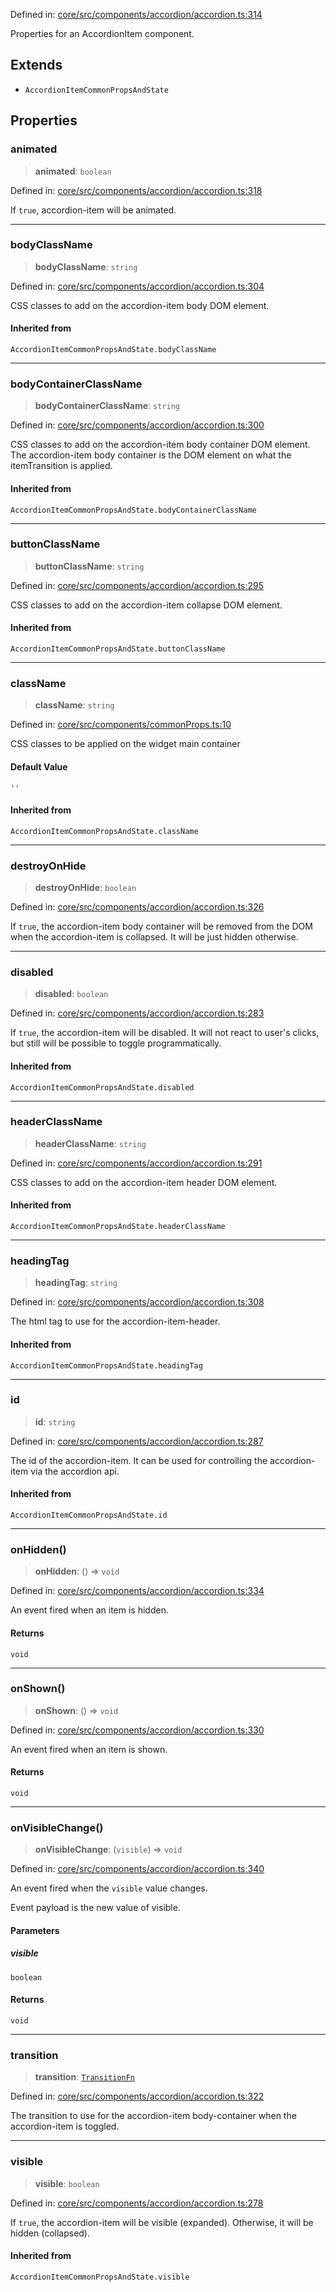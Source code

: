 Defined in: [core/src/components/accordion/accordion.ts:314](https://github.com/AmadeusITGroup/AgnosUI/blob/05356345597bd331f7839631765cdb649cf916f5/core/src/components/accordion/accordion.ts#L314)

Properties for an AccordionItem component.

## Extends

- `AccordionItemCommonPropsAndState`

## Properties

### animated

> **animated**: `boolean`

Defined in: [core/src/components/accordion/accordion.ts:318](https://github.com/AmadeusITGroup/AgnosUI/blob/05356345597bd331f7839631765cdb649cf916f5/core/src/components/accordion/accordion.ts#L318)

If `true`, accordion-item will be animated.

***

### bodyClassName

> **bodyClassName**: `string`

Defined in: [core/src/components/accordion/accordion.ts:304](https://github.com/AmadeusITGroup/AgnosUI/blob/05356345597bd331f7839631765cdb649cf916f5/core/src/components/accordion/accordion.ts#L304)

CSS classes to add on the accordion-item body DOM element.

#### Inherited from

`AccordionItemCommonPropsAndState.bodyClassName`

***

### bodyContainerClassName

> **bodyContainerClassName**: `string`

Defined in: [core/src/components/accordion/accordion.ts:300](https://github.com/AmadeusITGroup/AgnosUI/blob/05356345597bd331f7839631765cdb649cf916f5/core/src/components/accordion/accordion.ts#L300)

CSS classes to add on the accordion-item body container DOM element.
The accordion-item body container is the DOM element on what the itemTransition is applied.

#### Inherited from

`AccordionItemCommonPropsAndState.bodyContainerClassName`

***

### buttonClassName

> **buttonClassName**: `string`

Defined in: [core/src/components/accordion/accordion.ts:295](https://github.com/AmadeusITGroup/AgnosUI/blob/05356345597bd331f7839631765cdb649cf916f5/core/src/components/accordion/accordion.ts#L295)

CSS classes to add on the accordion-item collapse DOM element.

#### Inherited from

`AccordionItemCommonPropsAndState.buttonClassName`

***

### className

> **className**: `string`

Defined in: [core/src/components/commonProps.ts:10](https://github.com/AmadeusITGroup/AgnosUI/blob/05356345597bd331f7839631765cdb649cf916f5/core/src/components/commonProps.ts#L10)

CSS classes to be applied on the widget main container

#### Default Value

`''`

#### Inherited from

`AccordionItemCommonPropsAndState.className`

***

### destroyOnHide

> **destroyOnHide**: `boolean`

Defined in: [core/src/components/accordion/accordion.ts:326](https://github.com/AmadeusITGroup/AgnosUI/blob/05356345597bd331f7839631765cdb649cf916f5/core/src/components/accordion/accordion.ts#L326)

If `true`, the accordion-item body container will be removed from the DOM when the accordion-item is collapsed. It will be just hidden otherwise.

***

### disabled

> **disabled**: `boolean`

Defined in: [core/src/components/accordion/accordion.ts:283](https://github.com/AmadeusITGroup/AgnosUI/blob/05356345597bd331f7839631765cdb649cf916f5/core/src/components/accordion/accordion.ts#L283)

If `true`, the accordion-item will be disabled.
It will not react to user's clicks, but still will be possible to toggle programmatically.

#### Inherited from

`AccordionItemCommonPropsAndState.disabled`

***

### headerClassName

> **headerClassName**: `string`

Defined in: [core/src/components/accordion/accordion.ts:291](https://github.com/AmadeusITGroup/AgnosUI/blob/05356345597bd331f7839631765cdb649cf916f5/core/src/components/accordion/accordion.ts#L291)

CSS classes to add on the accordion-item header DOM element.

#### Inherited from

`AccordionItemCommonPropsAndState.headerClassName`

***

### headingTag

> **headingTag**: `string`

Defined in: [core/src/components/accordion/accordion.ts:308](https://github.com/AmadeusITGroup/AgnosUI/blob/05356345597bd331f7839631765cdb649cf916f5/core/src/components/accordion/accordion.ts#L308)

The html tag to use for the accordion-item-header.

#### Inherited from

`AccordionItemCommonPropsAndState.headingTag`

***

### id

> **id**: `string`

Defined in: [core/src/components/accordion/accordion.ts:287](https://github.com/AmadeusITGroup/AgnosUI/blob/05356345597bd331f7839631765cdb649cf916f5/core/src/components/accordion/accordion.ts#L287)

The id of the accordion-item. It can be used for controlling the accordion-item via the accordion api.

#### Inherited from

`AccordionItemCommonPropsAndState.id`

***

### onHidden()

> **onHidden**: () => `void`

Defined in: [core/src/components/accordion/accordion.ts:334](https://github.com/AmadeusITGroup/AgnosUI/blob/05356345597bd331f7839631765cdb649cf916f5/core/src/components/accordion/accordion.ts#L334)

An event fired when an item is hidden.

#### Returns

`void`

***

### onShown()

> **onShown**: () => `void`

Defined in: [core/src/components/accordion/accordion.ts:330](https://github.com/AmadeusITGroup/AgnosUI/blob/05356345597bd331f7839631765cdb649cf916f5/core/src/components/accordion/accordion.ts#L330)

An event fired when an item is shown.

#### Returns

`void`

***

### onVisibleChange()

> **onVisibleChange**: (`visible`) => `void`

Defined in: [core/src/components/accordion/accordion.ts:340](https://github.com/AmadeusITGroup/AgnosUI/blob/05356345597bd331f7839631765cdb649cf916f5/core/src/components/accordion/accordion.ts#L340)

An event fired when the `visible` value changes.

Event payload is the new value of visible.

#### Parameters

##### visible

`boolean`

#### Returns

`void`

***

### transition

> **transition**: [`TransitionFn`](../type-aliases/TransitionFn.md)

Defined in: [core/src/components/accordion/accordion.ts:322](https://github.com/AmadeusITGroup/AgnosUI/blob/05356345597bd331f7839631765cdb649cf916f5/core/src/components/accordion/accordion.ts#L322)

The transition to use for the accordion-item body-container when the accordion-item is toggled.

***

### visible

> **visible**: `boolean`

Defined in: [core/src/components/accordion/accordion.ts:278](https://github.com/AmadeusITGroup/AgnosUI/blob/05356345597bd331f7839631765cdb649cf916f5/core/src/components/accordion/accordion.ts#L278)

If `true`, the accordion-item will be visible (expanded). Otherwise, it will be hidden (collapsed).

#### Inherited from

`AccordionItemCommonPropsAndState.visible`
